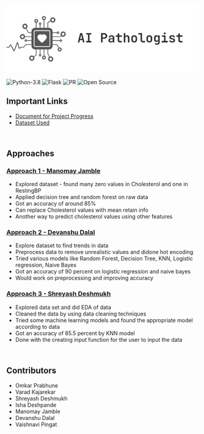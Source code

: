 ![banner](banner.png)

![Python-3.8](https://img.shields.io/badge/Python-3.8-green?style=for-the-badge)
![Flask](https://img.shields.io/badge/Flask-1.1.5-lightblue?style=for-the-badge)
![PR](https://img.shields.io/badge/PRs-welcome-red?style=for-the-badge)
![Open Source](https://img.shields.io/badge/%20-Open%20Source-blueviolet?style=for-the-badge)

## Important Links
- [Document for Project Progress](https://docs.google.com/document/d/1pv3LflkUZkE4ew86rI3FuPUinsb6uap9_0paiG8Z1AU/edit?usp=sharing)
- [Dataset Used](https://www.kaggle.com/fedesoriano/heart-failure-prediction)

<br>

## Approaches
### [Approach 1 - Manomay Jamble](https://colab.research.google.com/drive/1Jq6pApDzjtzzg638spIHKC6dU9tIU3uT?usp=sharing)
- Explored dataset - found many zero values in Cholesterol and one in RestingBP
- Applied decision tree and random forest on raw data
- Got an accuracy of around 85%
- Can replace Cholesterol values with mean retain info
- Another way to predict cholesterol values using other features

### [Approach 2 - Devanshu Dalal](https://colab.research.google.com/drive/1_QETqJhC4h_23JNs5v-O46ckJ1vsUkxM?usp=sharing)
- Explore dataset to find trends in data
- Preprocess data to remove unrealistic values and didone hot encoding
- Tried various models like Random Forest, Decision Tree, KNN, Logistic regression,  Naive Bayes
- Got an accuracy of 90 percent on logistic regression and naive bayes 
- Would work on preprocessing and improving accuracy

### [Approach 3 - Shreyash Deshmukh](#)
- Explored data set and did EDA of data
- Cleaned the data by using data cleaning techniques
- Tried some machine learning models and found the appropriate model according to data
- Got an accuracy of 85.5 percent by KNN model
- Done with the creating input function for the user to input the data

<br>

## Contributors
- Omkar Prabhune
- Varad Kajarekar
- Shreyash Deshmukh
- Isha Deshpande
- Manomay Jamble
- Devanshu Dalal
- Vaishnavi Pingat
